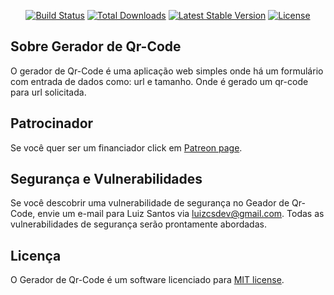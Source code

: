 
<p align="center">
<a href="https://github.com/laravel/framework/actions"><img src="https://github.com/laravel/framework/workflows/tests/badge.svg" alt="Build Status"></a>
<a href="https://packagist.org/packages/laravel/framework"><img src="https://img.shields.io/packagist/dt/laravel/framework" alt="Total Downloads"></a>
<a href="https://packagist.org/packages/laravel/framework"><img src="https://img.shields.io/packagist/v/laravel/framework" alt="Latest Stable Version"></a>
<a href="https://packagist.org/packages/laravel/framework"><img src="https://img.shields.io/packagist/l/laravel/framework" alt="License"></a>
</p>

## Sobre Gerador de Qr-Code

O gerador de Qr-Code &eacute; uma aplica&ccedil;&atilde;o web simples onde h&aacute; um formul&aacute;rio com entrada de dados como: url e tamanho. Onde &eacute; gerado um qr-code para url solicitada.


## Patrocinador

Se voc&ecirc; quer ser um financiador click em [Patreon page](https://patreon.com/LuizSantos610).

## Seguran&ccedil;a e Vulnerabilidades

Se voc&ecirc; descobrir uma vulnerabilidade de seguran&ccedil;a no Geador de Qr-Code, envie um e-mail para Luiz Santos via [luizcsdev@gmail.com](mailto:luizcsdev@gmail.com). Todas as vulnerabilidades de seguran&ccedil;a ser&atilde;o prontamente abordadas.

## Licen&ccedil;a

O Gerador de Qr-Code &eacute; um software licenciado para  [MIT license](https://opensource.org/licenses/MIT).
